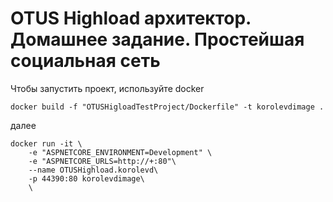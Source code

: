 # OTUS Highload архитектор. Домашнее задание. Простейшая социальная сеть
Чтобы запустить проект, используйте docker

```docker build -f "OTUSHigloadTestProject/Dockerfile" -t korolevdimage . ```

далее

```
docker run -it \
    -e "ASPNETCORE_ENVIRONMENT=Development" \
    -e "ASPNETCORE_URLS=http://+:80"\
    --name OTUSHighload.korolevd\
    -p 44390:80 korolevdimage\
    \
```

